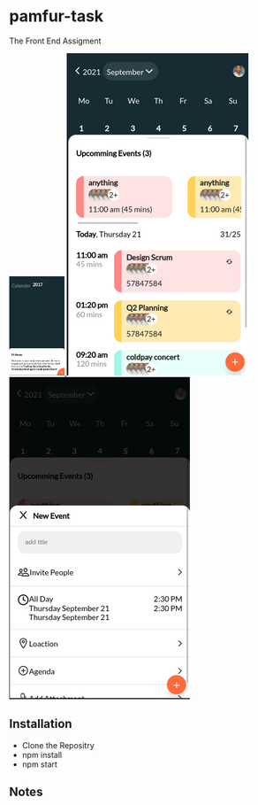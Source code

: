 # pamfur-task

The Front End Assigment

<a href="#">
<img style="width: 100px;" src="./demos/page1.png" alt="">
</a>

<a href="#">
<img src="./demos/page2.png" alt="">
</a>

<a href="#">
<img src="./demos/page4.png" alt="">
</a>

## Installation

- Clone the Repositry
- npm install
- npm start

## Notes
